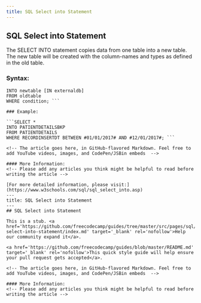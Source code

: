 ```yaml
---
title: SQL Select into Statement
---
```

## SQL Select into Statement

The SELECT INTO statement copies data from one table into a new table.
The new table will be created with the column-names and types as defined in the old table.

### Syntax:

```SELECT *
INTO newtable [IN externaldb]
FROM oldtable
WHERE condition; ```

### Example:

```SELECT *
INTO PATIENTDETAILSBKP
FROM PATIENTDETAILS
WHERE RECORDINSERTDT BETWEEN #01/01/2017# AND #12/01/2017#; ```

<!-- The article goes here, in GitHub-flavored Markdown. Feel free to add YouTube videos, images, and CodePen/JSBin embeds  -->

#### More Information:
<!-- Please add any articles you think might be helpful to read before writing the article -->

[For more detailed information, please visit:] (https://www.w3schools.com/sql/sql_select_into.asp)
---
title: SQL Select into Statement
---
## SQL Select into Statement

This is a stub. <a href='https://github.com/freecodecamp/guides/tree/master/src/pages/sql/sql-select-into-statement/index.md' target='_blank' rel='nofollow'>Help our community expand it</a>.

<a href='https://github.com/freecodecamp/guides/blob/master/README.md' target='_blank' rel='nofollow'>This quick style guide will help ensure your pull request gets accepted</a>.

<!-- The article goes here, in GitHub-flavored Markdown. Feel free to add YouTube videos, images, and CodePen/JSBin embeds  -->

#### More Information:
<!-- Please add any articles you think might be helpful to read before writing the article -->


